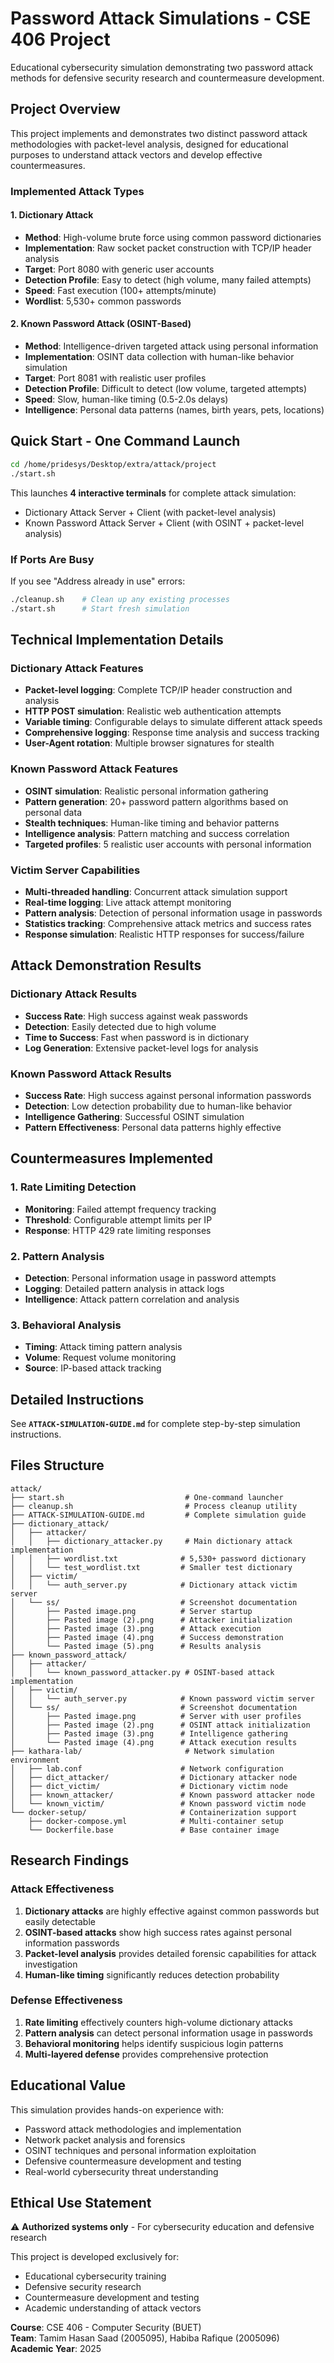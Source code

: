 # Password Attack Simulations - CSE 406 Project

Educational cybersecurity simulation demonstrating two password attack methods for defensive security research and countermeasure development.

## Project Overview

This project implements and demonstrates two distinct password attack methodologies with packet-level analysis, designed for educational purposes to understand attack vectors and develop effective countermeasures.

### Implemented Attack Types

#### 1. Dictionary Attack
- **Method**: High-volume brute force using common password dictionaries
- **Implementation**: Raw socket packet construction with TCP/IP header analysis
- **Target**: Port 8080 with generic user accounts
- **Detection Profile**: Easy to detect (high volume, many failed attempts)
- **Speed**: Fast execution (100+ attempts/minute)
- **Wordlist**: 5,530+ common passwords

#### 2. Known Password Attack (OSINT-Based)
- **Method**: Intelligence-driven targeted attack using personal information
- **Implementation**: OSINT data collection with human-like behavior simulation
- **Target**: Port 8081 with realistic user profiles
- **Detection Profile**: Difficult to detect (low volume, targeted attempts)
- **Speed**: Slow, human-like timing (0.5-2.0s delays)
- **Intelligence**: Personal data patterns (names, birth years, pets, locations)

## Quick Start - One Command Launch

```bash
cd /home/pridesys/Desktop/extra/attack/project
./start.sh
```

This launches **4 interactive terminals** for complete attack simulation:
- Dictionary Attack Server + Client (with packet-level analysis)
- Known Password Attack Server + Client (with OSINT + packet-level analysis)

### If Ports Are Busy

If you see "Address already in use" errors:

```bash
./cleanup.sh    # Clean up any existing processes
./start.sh      # Start fresh simulation
```

## Technical Implementation Details

### Dictionary Attack Features
- **Packet-level logging**: Complete TCP/IP header construction and analysis
- **HTTP POST simulation**: Realistic web authentication attempts
- **Variable timing**: Configurable delays to simulate different attack speeds
- **Comprehensive logging**: Response time analysis and success tracking
- **User-Agent rotation**: Multiple browser signatures for stealth

### Known Password Attack Features
- **OSINT simulation**: Realistic personal information gathering
- **Pattern generation**: 20+ password pattern algorithms based on personal data
- **Stealth techniques**: Human-like timing and behavior patterns
- **Intelligence analysis**: Pattern matching and success correlation
- **Targeted profiles**: 5 realistic user accounts with personal information

### Victim Server Capabilities
- **Multi-threaded handling**: Concurrent attack simulation support
- **Real-time logging**: Live attack attempt monitoring
- **Pattern analysis**: Detection of personal information usage in passwords
- **Statistics tracking**: Comprehensive attack metrics and success rates
- **Response simulation**: Realistic HTTP responses for success/failure

## Attack Demonstration Results

### Dictionary Attack Results
- **Success Rate**: High success against weak passwords
- **Detection**: Easily detected due to high volume
- **Time to Success**: Fast when password is in dictionary
- **Log Generation**: Extensive packet-level logs for analysis

### Known Password Attack Results
- **Success Rate**: High success against personal information passwords
- **Detection**: Low detection probability due to human-like behavior
- **Intelligence Gathering**: Successful OSINT simulation
- **Pattern Effectiveness**: Personal data patterns highly effective

## Countermeasures Implemented

### 1. Rate Limiting Detection
- **Monitoring**: Failed attempt frequency tracking
- **Threshold**: Configurable attempt limits per IP
- **Response**: HTTP 429 rate limiting responses

### 2. Pattern Analysis
- **Detection**: Personal information usage in password attempts
- **Logging**: Detailed pattern analysis in attack logs
- **Intelligence**: Attack pattern correlation and analysis

### 3. Behavioral Analysis
- **Timing**: Attack timing pattern analysis
- **Volume**: Request volume monitoring
- **Source**: IP-based attack tracking

## Detailed Instructions

See **`ATTACK-SIMULATION-GUIDE.md`** for complete step-by-step simulation instructions.

## Files Structure

```
attack/
├── start.sh                           # One-command launcher
├── cleanup.sh                         # Process cleanup utility
├── ATTACK-SIMULATION-GUIDE.md         # Complete simulation guide
├── dictionary_attack/
│   ├── attacker/
│   │   ├── dictionary_attacker.py     # Main dictionary attack implementation
│   │   ├── wordlist.txt              # 5,530+ password dictionary
│   │   └── test_wordlist.txt         # Smaller test dictionary
│   ├── victim/
│   │   └── auth_server.py            # Dictionary attack victim server
│   └── ss/                           # Screenshot documentation
│       ├── Pasted image.png          # Server startup
│       ├── Pasted image (2).png      # Attacker initialization
│       ├── Pasted image (3).png      # Attack execution
│       ├── Pasted image (4).png      # Success demonstration
│       └── Pasted image (5).png      # Results analysis
├── known_password_attack/
│   ├── attacker/
│   │   └── known_password_attacker.py # OSINT-based attack implementation
│   ├── victim/
│   │   └── auth_server.py            # Known password victim server
│   └── ss/                           # Screenshot documentation
│       ├── Pasted image.png          # Server with user profiles
│       ├── Pasted image (2).png      # OSINT attack initialization
│       ├── Pasted image (3).png      # Intelligence gathering
│       └── Pasted image (4).png      # Attack execution results
├── kathara-lab/                       # Network simulation environment
│   ├── lab.conf                      # Network configuration
│   ├── dict_attacker/                # Dictionary attacker node
│   ├── dict_victim/                  # Dictionary victim node
│   ├── known_attacker/               # Known password attacker node
│   └── known_victim/                 # Known password victim node
└── docker-setup/                     # Containerization support
    ├── docker-compose.yml            # Multi-container setup
    └── Dockerfile.base               # Base container image
```

## Research Findings

### Attack Effectiveness
1. **Dictionary attacks** are highly effective against common passwords but easily detectable
2. **OSINT-based attacks** show high success rates against personal information passwords
3. **Packet-level analysis** provides detailed forensic capabilities for attack investigation
4. **Human-like timing** significantly reduces detection probability

### Defense Effectiveness
1. **Rate limiting** effectively counters high-volume dictionary attacks
2. **Pattern analysis** can detect personal information usage in passwords
3. **Behavioral monitoring** helps identify suspicious login patterns
4. **Multi-layered defense** provides comprehensive protection

## Educational Value

This simulation provides hands-on experience with:
- Password attack methodologies and implementation
- Network packet analysis and forensics
- OSINT techniques and personal information exploitation
- Defensive countermeasure development and testing
- Real-world cybersecurity threat understanding

## Ethical Use Statement

⚠️ **Authorized systems only** - For cybersecurity education and defensive research

This project is developed exclusively for:
- Educational cybersecurity training
- Defensive security research
- Countermeasure development and testing
- Academic understanding of attack vectors

**Course**: CSE 406 - Computer Security (BUET)  
**Team**: Tamim Hasan Saad (2005095), Habiba Rafique (2005096)  
**Academic Year**: 2025